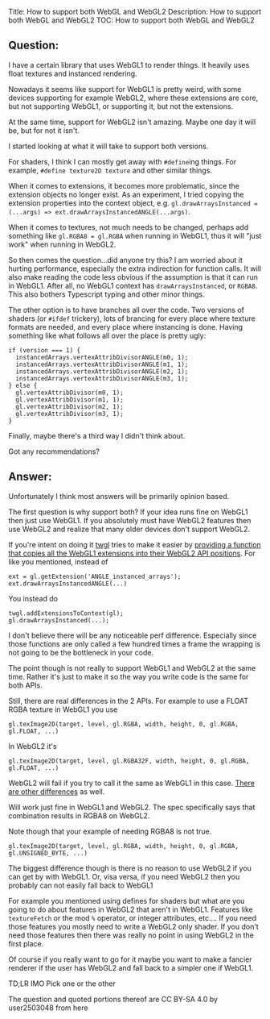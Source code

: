 Title: How to support both WebGL and WebGL2
Description: How to support both WebGL and WebGL2
TOC: How to support both WebGL and WebGL2

## Question:

I have a certain library that uses WebGL1 to render things.
It heavily uses float textures and instanced rendering.

Nowadays it seems like support for WebGL1 is pretty weird, with some devices supporting for example WebGL2, where these extensions are core, but not supporting WebGL1, or supporting it, but not the extensions.

At the same time, support for WebGL2 isn't amazing. Maybe one day it will be, but for not it isn't.

I started looking at what it will take to support both versions.

For shaders, I think I can mostly get away with `#define`ing things. For example, `#define texture2D texture` and other similar things.

When it comes to extensions, it becomes more problematic, since the extension objects no longer exist.
As an experiment, I tried copying the extension properties into the context object, e.g. `gl.drawArraysInstanced = (...args) => ext.drawArraysInstancedANGLE(...args)`.

When it comes to textures, not much needs to be changed, perhaps add something like `gl.RGBA8 = gl.RGBA` when running in WebGL1, thus it will "just work" when running in WebGL2.

So then comes the question...did anyone try this?
I am worried about it hurting performance, especially the extra indirection for function calls.
It will also make reading the code less obvious if the assumption is that it can run in WebGL1. After all, no WebGL1 context has `drawArraysInstanced`, or `RGBA8`. This also bothers Typescript typing and other minor things.

The other option is to have branches all over the code. Two versions of shaders (or `#ifdef` trickery), lots of brancing for every place where texture formats are needed, and every place where instancing is done.
Having something like what follows all over the place is pretty ugly:

    if (version === 1) {
      instancedArrays.vertexAttribDivisorANGLE(m0, 1);
      instancedArrays.vertexAttribDivisorANGLE(m1, 1);
      instancedArrays.vertexAttribDivisorANGLE(m2, 1);
      instancedArrays.vertexAttribDivisorANGLE(m3, 1);
    } else {
      gl.vertexAttribDivisor(m0, 1);
      gl.vertexAttribDivisor(m1, 1);
      gl.vertexAttribDivisor(m2, 1);
      gl.vertexAttribDivisor(m3, 1);
    }

Finally, maybe there's a third way I didn't think about.

Got any recommendations?

## Answer:

Unfortunately I think most answers will be primarily opinion based.

The first question is why support both? If your idea runs fine on WebGL1 then just use WebGL1. If you absolutely must have WebGL2 features then use WebGL2 and realize that many older devices don't support WebGL2.

If you're intent on doing it [twgl](https://twgljs.org) tries to make it easier by [providing a function that copies all the WebGL1 extensions into their WebGL2 API positions](http://twgljs.org/docs/module-twgl.html#.addExtensionsToContext). For like you mentioned, instead of 

    ext = gl.getExtension('ANGLE_instanced_arrays');
    ext.drawArraysInstancedANGLE(...)

You instead do

    twgl.addExtensionsToContext(gl);
    gl.drawArraysInstanced(...);

I don't believe there will be any noticeable perf difference. Especially since those functions are only called a few hundred times a frame the wrapping is not going to be the bottleneck in your code.

The point though is not really to support WebGL1 and WebGL2 at the same time. Rather it's just to make it so the way you write code is the same for both APIs.

Still, there are real differences in the 2 APIs. For example to use a FLOAT RGBA texture in WebGL1 you use

    gl.texImage2D(target, level, gl.RGBA, width, height, 0, gl.RGBA, gl.FLOAT, ...)

In WebGL2 it's

    gl.texImage2D(target, level, gl.RGBA32F, width, height, 0, gl.RGBA, gl.FLOAT, ...)

WebGL2 will fail if you try to call it the same as WebGL1 in this case. [There are other differences](https://webgl2fundamentals.org/webgl/lessons/webgl1-to-webgl2.html) as well.

Will work just fine in WebGL1 and WebGL2. The spec specifically says that combination results in RGBA8 on WebGL2.

Note though that your example of needing RGBA8 is not true. 

    gl.texImage2D(target, level, gl.RGBA, width, height, 0, gl.RGBA, gl.UNSIGNED_BYTE, ...)

The biggest difference though is there is no reason to use WebGL2 if you can get by with WebGL1. Or, visa versa, if you need WebGL2 then you probably can not easily fall back to WebGL1

For example you mentioned using defines for shaders but what are you going to do about features in WebGL2 that aren't in WebGL1. Features like `textureFetch` or the mod `%` operator, or integer attributes, etc.... If you need those features you mostly need to write a WebGL2 only shader. If you don't need those features then there was really no point in using WebGL2 in the first place.

Of course if you really want to go for it maybe you want to make a fancier renderer if the user has WebGL2 and fall back to a simpler one if WebGL1. 

TD;LR IMO Pick one or the other

<div class="so">
  <div>The question and quoted portions thereof are 
    CC BY-SA 4.0 by
    <a data-href="https://stackoverflow.com/users/2503048">user2503048</a>
    from
    <a data-href="https://stackoverflow.com/questions/59490319">here</a>
  </div>
</div>

